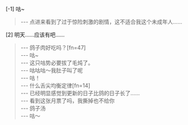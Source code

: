 
[-1] 咕~
>--- 点进来看到了过于惊险刺激的剧情，这不适合我这个未成年人......<br>

[2] 明天……应该有吧……
>--- 鸽子肉好吃吗？[fn=47]<br>
>--- 咕~<br>
>--- 这只咕势必要拔了毛炖了。<br>
>--- 咕咕咕～我肚子叫了呢<br>
>--- 咕！<br>
>--- 什么舌尖均衡定律[fn=14]<br>
>--- 已经明显感觉到更新的日子比鸽的日子长了……<br>
>--- 看到这张月票了吗，我撕掉也不给你<br>
>--- 鸽子汤<br>
>--- 咕～<br>
